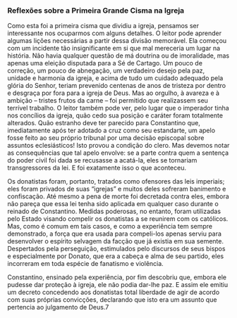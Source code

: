### Reflexões sobre a Primeira Grande Cisma na Igreja 

Como esta foi a primeira cisma que dividiu a igreja, pensamos ser interessante nos ocuparmos com alguns detalhes. O leitor pode aprender algumas lições necessárias a partir dessa divisão memorável. Ela começou com um incidente tão insignificante em si que mal mereceria um lugar na história. Não havia qualquer questão de má doutrina ou de imoralidade, mas apenas uma eleição disputada para a Sé de Cartago. Um pouco de correção, um pouco de abnegação, um verdadeiro desejo pela paz, unidade e harmonia da igreja, e acima de tudo um cuidado adequado pela glória do Senhor, teriam prevenido centenas de anos de tristeza por dentro e desgraça por fora para a igreja de Deus. Mas ao orgulho, à avareza e à ambição – tristes frutos da carne – foi permitido que realizassem seu terrível trabalho. O leitor também pode ver, pelo lugar que o imperador tinha nos concílios da igreja, quão cedo sua posição e caráter foram totalmente alterados. Quão estranho deve ter parecido para Constantino que, imediatamente após ter adotado a cruz como seu estandarte, um apelo fosse feito ao seu próprio tribunal por uma decisão episcopal sobre assuntos eclesiásticos! Isto provou a condição do clero. Mas devemos notar as consequências que tal apelo envolve: se a parte contra quem a sentença do poder civil foi dada se recusasse a acatá-la, eles se tornariam transgressores da lei. E foi exatamente isso o que aconteceu.

Os donatistas foram, portanto, tratados como ofensores das leis imperiais; eles foram privados de suas “igrejas” e muitos deles sofreram banimento e confiscação. Até mesmo a pena de morte foi decretada contra eles, embora não pareça que essa lei tenha sido aplicada em qualquer caso durante o reinado de Constantino. Medidas poderosas, no entanto, foram utilizadas pelo Estado visando compelir os donatistas a se reunirem com os católicos. Mas, como é comum em tais casos, e como a experiência tem sempre demonstrado, a força que era usada para compeli-los apenas serviu para desenvolver o espírito selvagem da facção que já existia em sua semente. Despertados pela perseguição, estimulados pelo discursos de seus bispos e especialmente por Donato, que era a cabeça e alma de seu partido, eles incorreram em toda espécie de fanatismo e violência.

Constantino, ensinado pela experiência, por fim descobriu que, embora ele pudesse dar proteção à igreja, ele não podia dar-lhe paz. E assim ele emitiu um decreto concedendo aos donatistas total liberdade de agir de acordo com suas próprias convicções, declarando que isto era um assunto que pertencia ao julgamento de Deus.7